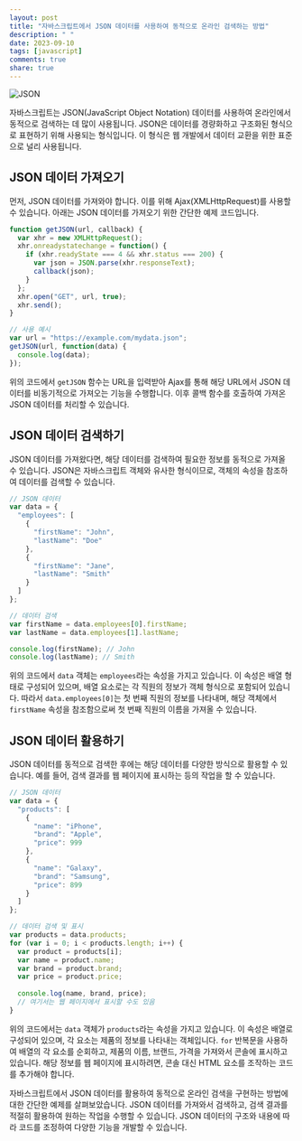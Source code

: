 ```yaml
---
layout: post
title: "자바스크립트에서 JSON 데이터를 사용하여 동적으로 온라인 검색하는 방법"
description: " "
date: 2023-09-10
tags: [javascript]
comments: true
share: true
---
```


![JSON](https://www.json.org/img/json160.gif)

자바스크립트는 JSON(JavaScript Object Notation) 데이터를 사용하여 온라인에서 동적으로 검색하는 데 많이 사용됩니다. JSON은 데이터를 경량화하고 구조화된 형식으로 표현하기 위해 사용되는 형식입니다. 이 형식은 웹 개발에서 데이터 교환을 위한 표준으로 널리 사용됩니다.

## JSON 데이터 가져오기

먼저, JSON 데이터를 가져와야 합니다. 이를 위해 Ajax(XMLHttpRequest)를 사용할 수 있습니다. 아래는 JSON 데이터를 가져오기 위한 간단한 예제 코드입니다.

```javascript
function getJSON(url, callback) {
  var xhr = new XMLHttpRequest();
  xhr.onreadystatechange = function() {
    if (xhr.readyState === 4 && xhr.status === 200) {
      var json = JSON.parse(xhr.responseText);
      callback(json);
    }
  };
  xhr.open("GET", url, true);
  xhr.send();
}

// 사용 예시
var url = "https://example.com/mydata.json";
getJSON(url, function(data) {
  console.log(data);
});
```

위의 코드에서 `getJSON` 함수는 URL을 입력받아 Ajax를 통해 해당 URL에서 JSON 데이터를 비동기적으로 가져오는 기능을 수행합니다. 이후 콜백 함수를 호출하여 가져온 JSON 데이터를 처리할 수 있습니다.

## JSON 데이터 검색하기

JSON 데이터를 가져왔다면, 해당 데이터를 검색하여 필요한 정보를 동적으로 가져올 수 있습니다. JSON은 자바스크립트 객체와 유사한 형식이므로, 객체의 속성을 참조하여 데이터를 검색할 수 있습니다.

```javascript
// JSON 데이터
var data = {
  "employees": [
    {
      "firstName": "John",
      "lastName": "Doe"
    },
    {
      "firstName": "Jane",
      "lastName": "Smith"
    }
  ]
};

// 데이터 검색
var firstName = data.employees[0].firstName;
var lastName = data.employees[1].lastName;

console.log(firstName); // John
console.log(lastName); // Smith
```

위의 코드에서 `data` 객체는 `employees`라는 속성을 가지고 있습니다. 이 속성은 배열 형태로 구성되어 있으며, 배열 요소로는 각 직원의 정보가 객체 형식으로 포함되어 있습니다. 따라서 `data.employees[0]`는 첫 번째 직원의 정보를 나타내며, 해당 객체에서 `firstName` 속성을 참조함으로써 첫 번째 직원의 이름을 가져올 수 있습니다.

## JSON 데이터 활용하기

JSON 데이터를 동적으로 검색한 후에는 해당 데이터를 다양한 방식으로 활용할 수 있습니다. 예를 들어, 검색 결과를 웹 페이지에 표시하는 등의 작업을 할 수 있습니다.

```javascript
// JSON 데이터
var data = {
  "products": [
    {
      "name": "iPhone",
      "brand": "Apple",
      "price": 999
    },
    {
      "name": "Galaxy",
      "brand": "Samsung",
      "price": 899
    }
  ]
};

// 데이터 검색 및 표시
var products = data.products;
for (var i = 0; i < products.length; i++) {
  var product = products[i];
  var name = product.name;
  var brand = product.brand;
  var price = product.price;
  
  console.log(name, brand, price);
  // 여기서는 웹 페이지에서 표시할 수도 있음
}
```

위의 코드에서는 `data` 객체가 `products`라는 속성을 가지고 있습니다. 이 속성은 배열로 구성되어 있으며, 각 요소는 제품의 정보를 나타내는 객체입니다. `for` 반복문을 사용하여 배열의 각 요소를 순회하고, 제품의 이름, 브랜드, 가격을 가져와서 콘솔에 표시하고 있습니다. 해당 정보를 웹 페이지에 표시하려면, 콘솔 대신 HTML 요소를 조작하는 코드를 추가해야 합니다.

자바스크립트에서 JSON 데이터를 활용하여 동적으로 온라인 검색을 구현하는 방법에 대한 간단한 예제를 살펴보았습니다. JSON 데이터를 가져와서 검색하고, 검색 결과를 적절히 활용하여 원하는 작업을 수행할 수 있습니다. JSON 데이터의 구조와 내용에 따라 코드를 조정하여 다양한 기능을 개발할 수 있습니다.